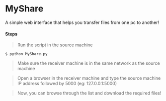 # MyShare
A simple web interface that helps you transfer files from one pc to another!

#### Steps
> Run the script in the source machine
```shell
$ python MyShare.py
```
> Make sure the receiver machine is in the same network as the source machine

> Open a browser in the receiver machine and type the source machine IP address followed by 5000 (eg: 127.0.0.1:5000)

> Now, you can browse through the list and download the required files!
